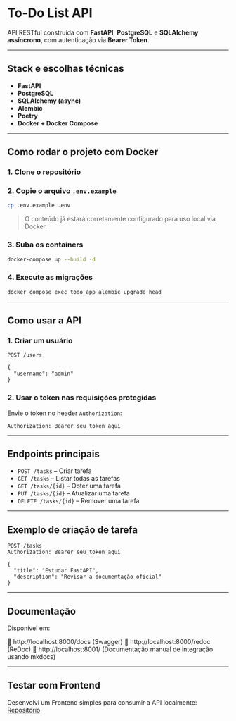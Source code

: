 # To-Do List API

API RESTful construída com **FastAPI**, **PostgreSQL** e **SQLAlchemy assíncrono**, com autenticação via **Bearer Token**.

---

## Stack e escolhas técnicas

- **FastAPI**
- **PostgreSQL**
- **SQLAlchemy (async)**
- **Alembic**
- **Poetry**
- **Docker + Docker Compose**

---

## Como rodar o projeto com Docker

### 1. Clone o repositório


### 2. Copie o arquivo `.env.example`

```bash
cp .env.example .env
```

> O conteúdo já estará corretamente configurado para uso local via Docker.

### 3. Suba os containers

```bash
docker-compose up --build -d
```

### 4. Execute as migrações

```bash
docker compose exec todo_app alembic upgrade head
```

---

## Como usar a API

### 1. Criar um usuário

```http
POST /users

{
  "username": "admin"
}
```

### 2. Usar o token nas requisições protegidas

Envie o token no header `Authorization`:

```
Authorization: Bearer seu_token_aqui
```

---

## Endpoints principais

- `POST /tasks` – Criar tarefa
- `GET /tasks` – Listar todas as tarefas
- `GET /tasks/{id}` – Obter uma tarefa
- `PUT /tasks/{id}` – Atualizar uma tarefa
- `DELETE /tasks/{id}` – Remover uma tarefa

---

## Exemplo de criação de tarefa

```http
POST /tasks
Authorization: Bearer seu_token_aqui

{
  "title": "Estudar FastAPI",
  "description": "Revisar a documentação oficial"
}
```

---

## Documentação

Disponível em:

📍 http://localhost:8000/docs  (Swagger)
📍 http://localhost:8000/redoc (ReDoc)
📍 http://localhost:8001/ (Documentação manual de integração usando mkdocs)

---

## Testar com Frontend

Desenvolvi um Frontend simples para consumir a API localmente: [Repositório](https://github.com/caiovidinha/todo-front)
